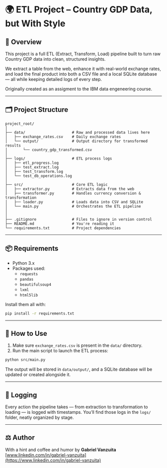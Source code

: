# 🌍 ETL Project – Country GDP Data, but With Style

## 🧠 Overview
This project is a full ETL (Extract, Transform, Load) pipeline built to turn raw Country GDP data into clean, structured insights.

We extract a table from the web, enhance it with real-world exchange rates, and load the final product into both a CSV file and a local SQLite database — all while keeping detailed logs of every step.

Originally created as an assigment to the IBM data engeneering course. 

---

## 🗂️ Project Structure
```
project_root/
│
├── data/                     # Raw and processed data lives here
│   ├── exchange_rates.csv    # Daily exchange rates
│   └── output/               # Output directory for transformed results
│       └── country_gdp_transformed.csv
│
├── logs/                     # ETL process logs
│   ├── etl_progress.log
│   ├── test_extract.log
│   ├── test_transform.log
│   └── test_db_operations.log
│
├── src/                      # Core ETL logic
│   ├── extractor.py          # Extracts data from the web
│   ├── transformer.py        # Handles currency conversion & transformation
│   ├── loader.py             # Loads data into CSV and SQLite
│   └── main.py               # Orchestrates the ETL pipeline
│
│
├── .gitignore                # Files to ignore in version control
├── README.md                 # You're reading it
└── requirements.txt          # Project dependencies
```

---

## 📦 Requirements
- Python 3.x
- Packages used:
  - `requests`
  - `pandas`
  - `beautifulsoup4`
  - `lxml`
  - `html5lib`

Install them all with:

```bash
pip install -r requirements.txt
```

---

## 🚀 How to Use

1. Make sure `exchange_rates.csv` is present in the `data/` directory.
2. Run the main script to launch the ETL process:

```bash
python src/main.py
```

The output will be stored in `data/output/`, and a SQLite database will be updated or created alongside it.

---

## 📝 Logging

Every action the pipeline takes — from extraction to transformation to loading — is logged with timestamps. You’ll find those logs in the `logs/` folder, neatly organized by stage.

---

## ⚖️ Author

With a hint and coffee and humor by **Gabriel Vanzuita**
[www.linkedin.com/in/gabriel-vanzuita](https://www.linkedin.com/in/gabriel-vanzuita)
